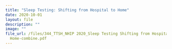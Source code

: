 ```yaml
---
title: "Sleep Testing: Shifting from Hospital to Home"
date: 2020-10-01
layout: file
description: ""
image: ""
file_url: /files/344_TTSH_NHIP 2020_Sleep Testing Shifting from Hospital to
  Home-combine.pdf
---
```

